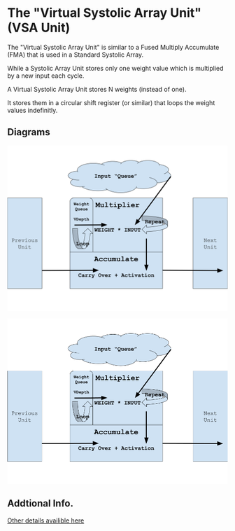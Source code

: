 
# The "Virtual Systolic Array Unit" (VSA Unit)

The "Virtual Systolic Array Unit" is similar to a Fused Multiply Accumulate (FMA) that is used in a Standard Systolic Array.

While a Systolic Array Unit stores only one weight value which is multiplied by a new input each cycle. 

A Virtual Systolic Array Unit stores N weights (instead of one). 

It stores them in a circular shift register (or similar) that loops the weight values indefinitly.

## Diagrams

![SVG of the VSA Unit](https://github.com/Raukk/TensorAsic/blob/master/VSA%20Unit%20Diagram.svg)

![PNG of the VSA Unit](https://github.com/Raukk/TensorAsic/blob/master/VSA%20Unit%20Diagram.png)


## Addtional Info.

[Other details availible here](https://github.com/Raukk/TensorAsic/blob/master/SolvingWeaknesses.md)



